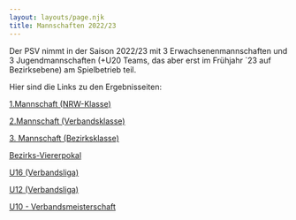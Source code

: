 ```yaml
---
layout: layouts/page.njk
title: Mannschaften 2022/23
---
```

Der PSV nimmt in der Saison 2022/23 mit 3 Erwachsenenmannschaften und 3 Jugendmannschaften (+U20 Teams, das aber erst im  Frühjahr `23 auf Bezirksebene) am Spielbetrieb teil.

Hier sind die Links zu den Ergebnisseiten:

[1.Mannschaft (NRW-Klasse)](https://ergebnisdienst.schachbund.de/bedh.php?liga=nrw-k2)

[2.Mannschaft (Verbandsklasse)](https://www.nsv1901.de/spielbetrieb/verbandsklasse-gruppe-1)

[3. Mannschaft (Bezirksklasse)](https://nrw.svw.info/ergebnisse/show/2022/4183)

[Bezirks-Viererpokal](https://nrw.svw.info/ergebnisse/show/2022/4179)

[U16 (Verbandsliga)](https://nrw.svw.info/ergebnisse/show/2022/4209)

[U12 (Verbandsliga)](https://nrw.svw.info/ergebnisse/show/2022/4203)

[U10 - Verbandsmeisterschaft](https://nrw.svw.info/ergebnisse/show/2022/4205)